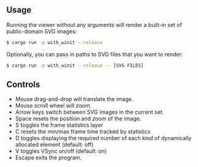 ## Usage

Running the viewer without any arguments will render a built-in set of public-domain SVG images:

```bash
$ cargo run -p with_winit --release
```

Optionally, you can pass in paths to SVG files that you want to render:

```bash
$ cargo run -p with_winit --release -- [SVG FILES]
```

## Controls

- Mouse drag-and-drop will translate the image.
- Mouse scroll wheel will zoom.
- Arrow keys switch between SVG images in the current set.
- Space resets the position and zoom of the image.
- S toggles the frame statistics layer
- C resets the min/max frame time tracked by statistics
- D toggles displaying the required number of each kind of dynamically allocated element (default: off)
- V toggles VSync on/off (default: on)
- Escape exits the program.
